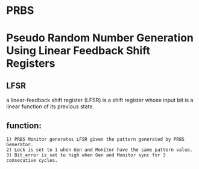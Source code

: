 # PRBS
# Pseudo Random Number Generation Using Linear Feedback Shift Registers
## LFSR 
a linear-feedback shift register (LFSR) is a shift register whose input bit is a linear function of its previous state.

## function:
	1) PRBS Monitor generates LFSR given the pattern generated by PRBS 	Generator.
	2) Lock is set to 1 when Gen and Monitor have the same pattern value.
	3) Bit_error is set to high when Gen and Monitor sync for 3 consecutive cycles.
